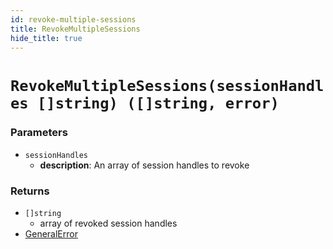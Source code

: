 ```yaml
---
id: revoke-multiple-sessions
title: RevokeMultipleSessions
hide_title: true
---
```


# `RevokeMultipleSessions(sessionHandles []string) ([]string, error)`
### Parameters
- `sessionHandles`
    - **description**: An array of session handles to revoke

### Returns
- `[]string`
    - array of revoked session handles
- [GeneralError](./error-handling/general-error)
